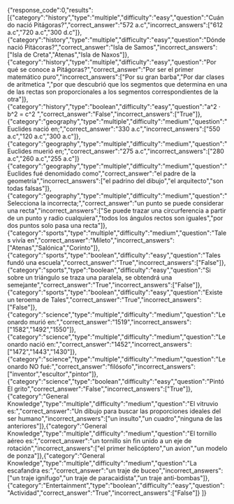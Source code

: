 {"response_code":0,"results":[{"category":"history","type":"multiple","difficulty":"easy","question":"Cuándo nació Pitágoras?","correct_answer":"572 a.c","incorrect_answers":["612 a.c","720 a.c","300 d.c"]},{"category":"history","type":"multiple","difficulty":"easy","question":"Dónde nació Pitácoras?","correct_answer":"Isla de Samos","incorrect_answers":["Isla de Creta","Atenas","Isla de Naxos"]},{"category":"history","type":"multiple","difficulty":"easy","question":"Por qué se conoce a Pitágoras?","correct_answer":"Por ser el primer matemático puro","incorrect_answers":["Por su gran barba","Por dar clases de aritmetica ","por que descubrió que los segmentos que determina en una de las rectas son proporcionales a los segmentos correspondientes de la otra"]},{"category":"history","type":"boolean","difficulty":"easy","question":"a^2 · b^2 = c^2 ","correct_answer":"False","incorrect_answers":["True"]},{"category":"geography","type":"multiple","difficulty":"medium","question":"Euclides nació en;","correct_answer":"330 a.c","incorrect_answers":["550 a.c","120 a.c","300 a.c"]},{"category":"geography","type":"multiple","difficulty":"medium","question":"Euclides muerió en;","correct_answer":"275 a.c","incorrect_answers":["280 a.c","260 a.c","255 a.c"]}{"category":"geography","type":"multiple","difficulty":"medium","question":"Euclides fué denomidado como","correct_answer":"el padre de la geometría","incorrect_answers":["el padrino del dibujo","el arquitecto","son todas falsas"]},{"category":"geography","type":"multiple","difficulty":"medium","question":"Selecciona la incorrecta;","correct_answer":"un punto se puede considerar una recta","incorrect_answers":["Se puede trazar una circurferencia a partir de un punto y radio cualquiera","todos los ángulos rectos son iguales","por dos puntos solo pasa una recta"]},{"category":"sports","type":"multiple","difficulty":"medium","question":"Tales vivía en","correct_answer":"Mileto","incorrect_answers":["Atenas","Salónica","Corinto"]},{"category":"sports","type":"boolean","difficulty":"easy","question":"Tales fundó una escuela","correct_answer":"True","incorrect_answers":["False"]},{"category":"sports","type":"boolean","difficulty":"easy","question":"Si sobre un triángulo se traza una paralela, se obtendrá una semejante","correct_answer":"True","incorrect_answers":["False"]},
{"category":"sports","type":"boolean","difficulty":"easy","question":"Existe un teroema de Tales","correct_answer":"True","incorrect_answers":["False"]},{"category":"science","type":"multiple","difficulty":"medium","question":"Leonardo murió en:","correct_answer":"1519","incorrect_answers":["1582","1492","1550"]},{"category":"science","type":"multiple","difficulty":"medium","question":"Leonardo nació en:","correct_answer":"1452","incorrect_answers":["1472","1443","1430"]},{"category":"science","type":"multiple","difficulty":"medium","question":"Leonardo NO fué:","correct_answer":"filósofo","incorrect_answers":["inventor","escultor","pintor"]},{"category":"science","type":"boolean","difficulty":"easy","question":"Pintó El grito","correct_answer":"False","incorrect_answers":["True"]},{"category":"General Knowledge","type":"multiple","difficulty":"medium","question":"El vitruvio es:","correct_answer":"Un dibujo para buscar las proporciones ideales del ser humano","incorrect_answers":["un insulto","un cuadro","ninguna de las anteriores"]},{"category":"General Knowledge","type":"multiple","difficulty":"medium","question":"El tornillo aéreo es:","correct_answer":"un tornillo sin fin unido a un eje de rotación","incorrect_answers":["el primer helicóptero","un avion","un modelo de ponza"]},{"category":"General Knowledge","type":"multiple","difficulty":"medium","question":"La escafandra es:","correct_answer":"un traje de buceo","incorrect_answers":["un traje ignífugo","un traje de paracaidista","un traje anti-bombas"]},{"category":"Entertainment","type":"boolean","difficulty":"easy","question":"Actividad","correct_answer":"True","incorrect_answers":["False"]}
]}


